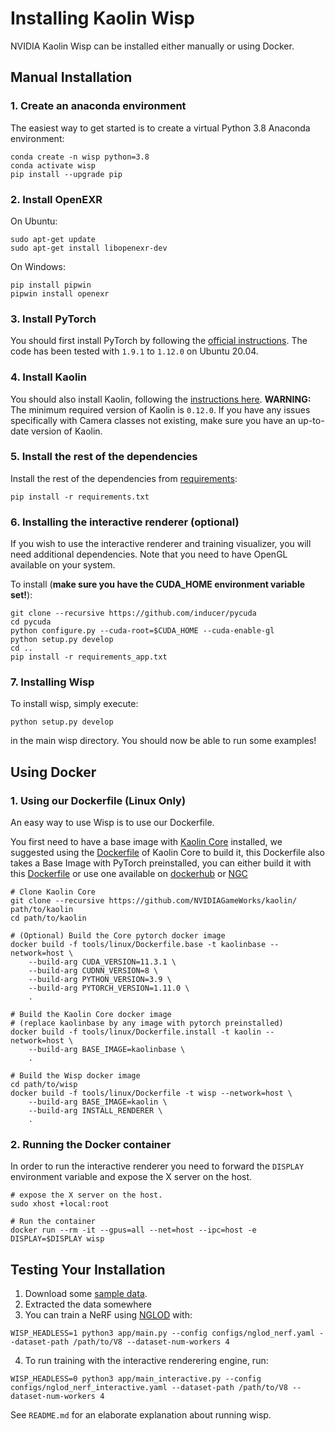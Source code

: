 # Installing Kaolin Wisp

NVIDIA Kaolin Wisp can be installed either manually or using Docker.

## Manual Installation

### 1. Create an anaconda environment

The easiest way to get started is to create a virtual Python 3.8 Anaconda environment:
```
conda create -n wisp python=3.8
conda activate wisp
pip install --upgrade pip
```

### 2. Install OpenEXR

On Ubuntu:

```
sudo apt-get update
sudo apt-get install libopenexr-dev 
```

On Windows:

```
pip install pipwin
pipwin install openexr
```

### 3. Install PyTorch

You should first install PyTorch by following the [official instructions](https://pytorch.org/). The code has been tested with `1.9.1` to `1.12.0` on Ubuntu 20.04. 

### 4. Install Kaolin

You should also install Kaolin, following the [instructions here](https://kaolin.readthedocs.io/en/latest/notes/installation.html). **WARNING:** The minimum required version of Kaolin is `0.12.0`. If you have any issues specifically with Camera classes not existing, make sure you have an up-to-date version of Kaolin. 

### 5. Install the rest of the dependencies

Install the rest of the dependencies from [requirements](requirements.txt):
```
pip install -r requirements.txt
```

### 6. Installing the interactive renderer (optional)

If you wish to use the interactive renderer and training visualizer, you will need additional dependencies. 
Note that you need to have OpenGL available on your system.

To install (**make sure you have the CUDA_HOME environment variable set!**):

```
git clone --recursive https://github.com/inducer/pycuda
cd pycuda
python configure.py --cuda-root=$CUDA_HOME --cuda-enable-gl
python setup.py develop
cd ..
pip install -r requirements_app.txt
```

### 7. Installing Wisp

To install wisp, simply execute:
```
python setup.py develop
```
in the main wisp directory. You should now be able to run some examples!

## Using Docker

### 1. Using our Dockerfile (Linux Only)

An easy way to use Wisp is to use our Dockerfile.

You first need to have a base image with [Kaolin Core](https://github.com/NVIDIAGameWorks/kaolin) installed,
we suggested using the [Dockerfile](https://github.com/NVIDIAGameWorks/kaolin/blob/master/tools/linux/Dockerfile.install) of Kaolin Core to build it,
this Dockerfile also takes a Base Image with PyTorch preinstalled, you can either build it with this [Dockerfile](https://github.com/NVIDIAGameWorks/kaolin/blob/master/tools/linux/Dockerfile.base)
or use one available on [dockerhub](https://hub.docker.com/r/pytorch/pytorch) or [NGC](https://catalog.ngc.nvidia.com/orgs/nvidia/containers/pytorch)

```
# Clone Kaolin Core
git clone --recursive https://github.com/NVIDIAGameWorks/kaolin/ path/to/kaolin
cd path/to/kaolin

# (Optional) Build the Core pytorch docker image
docker build -f tools/linux/Dockerfile.base -t kaolinbase --network=host \
    --build-arg CUDA_VERSION=11.3.1 \
    --build-arg CUDNN_VERSION=8 \
    --build-arg PYTHON_VERSION=3.9 \
    --build-arg PYTORCH_VERSION=1.11.0 \
    .

# Build the Kaolin Core docker image
# (replace kaolinbase by any image with pytorch preinstalled)
docker build -f tools/linux/Dockerfile.install -t kaolin --network=host \
    --build-arg BASE_IMAGE=kaolinbase \
    .

# Build the Wisp docker image
cd path/to/wisp
docker build -f tools/linux/Dockerfile -t wisp --network=host \
    --build-arg BASE_IMAGE=kaolin \
    --build-arg INSTALL_RENDERER \
    .
```

### 2. Running the Docker container
In order to run the interactive renderer you need to forward the ``DISPLAY`` environment variable
and expose the X server on the host.

```
# expose the X server on the host.
sudo xhost +local:root

# Run the container
docker run --rm -it --gpus=all --net=host --ipc=host -e DISPLAY=$DISPLAY wisp
```

## Testing Your Installation

1. Download some [sample data](https://drive.google.com/file/d/18hY0DpX2bK-q9iY_cog5Q0ZI7YEjephE/view?usp=sharing).
2. Extracted the data somewhere
3. You can train a NeRF using [NGLOD](https://nv-tlabs.github.io/nglod/) with:
```
WISP_HEADLESS=1 python3 app/main.py --config configs/nglod_nerf.yaml --dataset-path /path/to/V8 --dataset-num-workers 4
```

4. To run training with the interactive renderering engine, run:
```
WISP_HEADLESS=0 python3 app/main_interactive.py --config configs/nglod_nerf_interactive.yaml --dataset-path /path/to/V8 --dataset-num-workers 4
```

See `README.md` for an elaborate explanation about running wisp.